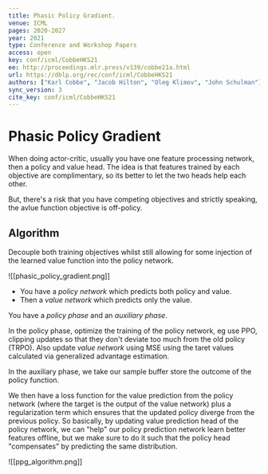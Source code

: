 ```yaml
---
title: Phasic Policy Gradient.
venue: ICML
pages: 2020-2027
year: 2021
type: Conference and Workshop Papers
access: open
key: conf/icml/CobbeHKS21
ee: http://proceedings.mlr.press/v139/cobbe21a.html
url: https://dblp.org/rec/conf/icml/CobbeHKS21
authors: ["Karl Cobbe", "Jacob Hilton", "Oleg Klimov", "John Schulman"]
sync_version: 3
cite_key: conf/icml/CobbeHKS21
---
```

# Phasic Policy Gradient

When doing actor-critic, usually you have one feature processing network, then a policy and value head. The idea is that features trained by each objective are complimentary, so its better to let the two heads help each other.

But, there's a risk that you have competing objectives and strictly speaking, the avlue function objective is off-policy.

## Algorithm

Decouple both training objectives whilst still allowing for some injection of the learned value function into the policy network.

![[phasic_policy_gradient.png]]

 - You have a *policy network* which predicts both policy and value.
 - Then a *value network* which predicts only the value.


You have a *policy phase* and an *auxiliary phase*.

In the policy phase, optimize the training of the policy network, eg use PPO, clipping updates so that they don't deviate too much from the old policy (TRPO). Also update *value network* using MSE using the taret values calculated via generalized advantage estimation.

In the auxiliary phase, we take our sample buffer store the outcome of the policy function.

We then have a loss function for the value prediction from the policy network (where the target is the output of the value network) plus a regularization term which ensures that the updated policy diverge from the previous policy. So basically, by updating value prediction head of the policy network, we can "help" our policy prediction network learn better features offline, but we make sure to do it such that the policy head "compensates" by predicting the same distribution.

![[ppg_algorithm.png]]